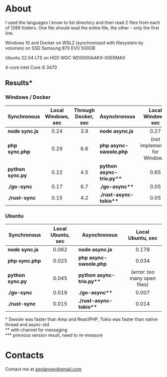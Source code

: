 # About

I used the languages I know to list directory and then read 2 files from each of 1286 folders. One file should read the entire file, the other - only the first line.

Windows 10 and Docker on WSL2 (synchronized with filesystem by volumes) on SSD Samsung 870 EVO 500GB

Ubuntu 22.04 LTS on HDD WDC WD5000AAKX-00ERMA0

4-core Intel Core i5 3470

## Results*

### Windows / Docker

| Synchronous        | Local Windows, sec | Through Docker, sec | Asynchronous               |      Local Windows, sec       | Through Docker, sec |
|--------------------|:------------------:|:-------------------:|----------------------------|:-----------------------------:|:-------------------:|
| __node sync.js__   |        0.24        |         3.9         | __node async.js__          |             0.27              |         1.7         |
| __php sync.php__   |        0.29        |         6.6         | __php async-swoole.php__   | (not implemented for Windows) |         1.8         |
| __python sync.py__ |        0.22        |         4.5         | __python async-trio.py**__ |             0.65              |       3.1***        |
| __./go-sync__      |        0.17        |         6.7         | __./go-async**__           |             0.05              |         1.3         |
| __./rust-sync__    |        0.15        |         4.2         | __./rust-async-tokio**__   |             0.05              |         0.8         |

### Ubuntu

| Synchronous        | Local Ubuntu, sec | Asynchronous               |      Local Ubuntu, sec       | 
|--------------------|:-----------------:|----------------------------|:----------------------------:|
| __node sync.js__   |       0.062       | __node async.js__          |            0.178             | 
| __php sync.php__   |       0.025       | __php async-swoole.php__   |            0.034             | 
| __python sync.py__ |       0.045       | __python async-trio.py**__ | (error: too many open files) | 
| __./go-sync__      |       0.019       | __./go-async**__           |            0.007             | 
| __./rust-sync__    |       0.015       | __./rust-async-tokio**__   |            0.014             | 


\* Swoole was faster than Amp and ReactPHP, Tokio was faster than native thread and async-std<br/>
** with channel for messaging<br/>
*** previous version result, need to re-measure<br/>

# Contacts

Contact me at [spolanyev@gmail.com](mailto:spolanyev@gmail.com?subject=Comparison) 

